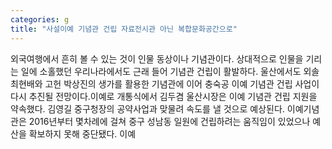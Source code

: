 ```yaml
---
categories: g
title: "사설이예 기념관 건립 자료전시관 아닌 복합문화공간으로"
---
```

외국여행에서 흔히 볼 수 있는 것이 인물 동상이나 기념관이다. 상대적으로 인물을 기리는 일에 소홀했던 우리나라에서도 근래 들어 기념관 건립이 활발하다. 울산에서도 외솔 최현배와 고헌 박상진의 생가를 활용한 기념관에 이어 충숙공 이예 기념관 건립 사업이 다시 추진될 전망이다.이예로 개통식에서 김두겸 울산시장은 이예 기념관 건립 지원을 약속했다. 김영길 중구청장의 공약사업과 맞물려 속도를 낼 것으로 예상된다. 이예기념관은 2016년부터 몇차례에 걸쳐 중구 성남동 일원에 건립하려는 움직임이 있었으나 예산을 확보하지 못해 중단됐다. 이예